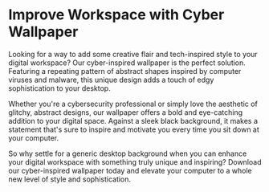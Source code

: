 <!--font:Poppins-->

# Improve Workspace with Cyber Wallpaper

Looking for a way to add some creative flair and tech-inspired style to your digital workspace? Our cyber-inspired wallpaper is the perfect solution. Featuring a repeating pattern of abstract shapes inspired by computer viruses and malware, this unique design adds a touch of edgy sophistication to your desktop.

Whether you're a cybersecurity professional or simply love the aesthetic of glitchy, abstract designs, our wallpaper offers a bold and eye-catching addition to your digital space. Against a sleek black background, it makes a statement that's sure to inspire and motivate you every time you sit down at your computer.

So why settle for a generic desktop background when you can enhance your digital workspace with something truly unique and inspiring? Download our cyber-inspired wallpaper today and elevate your computer to a whole new level of style and sophistication.

<!--

Write me markdown content of website with wallpaper:

"A wallpaper with a repeating pattern of abstract shapes inspired by computer viruses and malware, set against a black background."

The header of the page should not be copy of the text but rather a real content of the website which is using this wallpaper.


---


# Malware-Inspired Wallpaper

Decorate your desktop with our unique wallpaper featuring a repeating pattern of abstract shapes inspired by computer viruses and malware. Set against a black background, this wallpaper is perfect for those who want to add a touch of edge and tech-inspired style to their digital workspace.

Whether you're a cybersecurity professional or just love the aesthetic of glitchy, abstract designs, our malware-inspired wallpaper is sure to make a statement. Download it now and give your desktop a bold new look.


---


Heading should not include word "wallpaper". The website should not be about the wallpaper itself, wallpaper is just a related background, rewrite whole content.


---


# Cyber-Inspired Aesthetic for Your Desktop

Looking for a way to add a touch of edgy, tech-inspired style to your digital workspace? Look no further than our cyber-inspired wallpaper featuring a repeating pattern of abstract shapes inspired by computer viruses and malware. Against a black background, this unique design is sure to make a statement on your desktop.

Whether you're a cybersecurity professional or just love the aesthetic of glitchy, abstract designs, our wallpaper is the perfect way to customize your digital space. With its bold and eye-catching design, it's sure to inspire creativity and productivity every time you sit down at your computer.

So why settle for a boring, generic desktop background when you can have something truly unique and inspiring? Download our cyber-inspired wallpaper today and give your digital workspace the upgrade it deserves.


---


Heading is too long, rewrite whole content.


---


# Elevate Your Digital Workspace with Cyber-Inspired Aesthetics

Looking to add some edge and tech-inspired style to your digital workspace? Our cyber-inspired wallpaper is the perfect solution. Featuring a repeating pattern of abstract shapes inspired by computer viruses and malware, this unique design adds a touch of creativity and productivity to your desktop.

Whether you're a cybersecurity professional or simply love the aesthetic of glitchy, abstract designs, our wallpaper offers a bold and eye-catching addition to your digital space. Against a black background, it makes a statement that's sure to inspire and motivate you every time you sit down at your computer.

So why settle for a generic desktop background when you can elevate your digital workspace with something truly unique and inspiring? Download our cyber-inspired wallpaper today and give your computer a stylish upgrade.


---


Heading is too long, rewrite whole content.


---


# Enhance Your Digital Workspace with Cyber-Inspired Wallpaper

Looking for a way to add some creative flair and tech-inspired style to your digital workspace? Our cyber-inspired wallpaper is the perfect solution. Featuring a repeating pattern of abstract shapes inspired by computer viruses and malware, this unique design adds a touch of edgy sophistication to your desktop.

Whether you're a cybersecurity professional or simply love the aesthetic of glitchy, abstract designs, our wallpaper offers a bold and eye-catching addition to your digital space. Against a sleek black background, it makes a statement that's sure to inspire and motivate you every time you sit down at your computer.

So why settle for a generic desktop background when you can enhance your digital workspace with something truly unique and inspiring? Download our cyber-inspired wallpaper today and elevate your computer to a whole new level of style and sophistication.


---


Write me a Google font which is best fitting for the website.

Pick from the list:
- Lato
- Lobster
- Dancing Script
- IBM Plex Sans
- Futura
- Barlow Condensed
- Open Sans
- Great Vibes
- Inter
- Poppins
- Orbitron
- Roboto
- Exo 2
- Playfair Display
- Montserrat
- Raleway
- Alegreya


Write just the font name nothing else.


---


Poppins

-->
